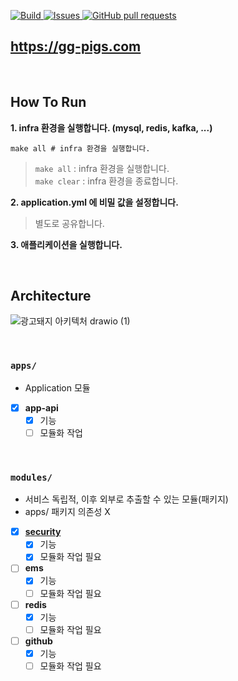 <p>
  
<a href="https://github.com/95team/gg-pigs-api/actions">  
  <img alt="Build" src="https://github.com/95team/gg-pigs-api/workflows/build/badge.svg" />
</a>
<a href="https://github.com/95team/gg-pigs-api/issues">
  <img alt="Issues" src="https://img.shields.io/github/issues/95team/gg-pigs-api?color=0088ff" />
</a>
<a href="https://github.com/95team/gg-pigs-api/pulls">
  <img alt="GitHub pull requests" src="https://img.shields.io/github/issues-pr/95team/gg-pigs-api?color=0088ff" />
</a>
</p>

## https://gg-pigs.com

<br>

## How To Run

**1. infra 환경을 실행합니다. (mysql, redis, kafka, ...)**

```shell
make all # infra 환경을 실행합니다.
```

> `make all` : infra 환경을 실행합니다. <br>
> `make clear` : infra 환경을 종료합니다.

**2. application.yml 에 비밀 값을 설정합니다.**

> 별도로 공유합니다.

**3. 애플리케이션을 실행합니다.**

<br>

## Architecture

![광고돼지 아키텍처 drawio (1)](https://user-images.githubusercontent.com/35790290/153448150-c7a7c99d-734b-4897-8574-bc33a9759893.png)

<br>

### `apps/`

- Application 모듈

- [X] **app-api**
  - [X] 기능
  - [ ] 모듈화 작업

<br>

### `modules/`

- 서비스 독립적, 이후 외부로 추출할 수 있는 모듈(패키지)
- apps/ 패키지 의존성 X

- [x] **[security](https://github.com/95team/gg-pigs-api/tree/develop/modules/security)**
  - [X] 기능
  - [X] 모듈화 작업 필요
- [ ] **ems**
  - [X] 기능
  - [ ] 모듈화 작업 필요
- [ ] **redis**
  - [X] 기능
  - [ ] 모듈화 작업 필요
- [ ] **github**
  - [X] 기능
  - [ ] 모듈화 작업 필요

<br>
